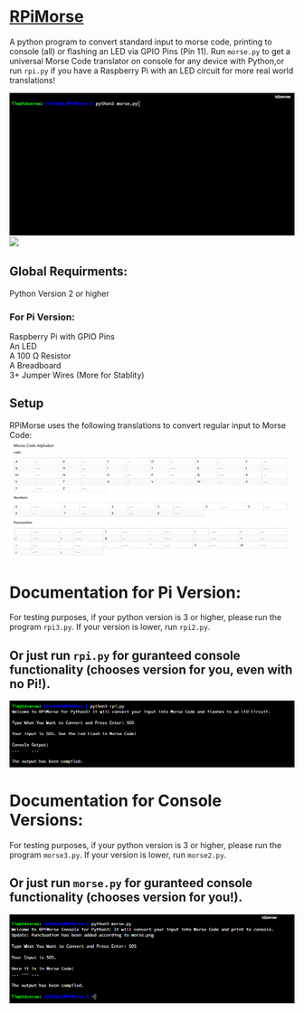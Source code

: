 # [RPiMorse](https://github.com/dotimothy/RPiMorse)
A python program to convert standard input to morse code, printing to console (all) or flashing an LED via GPIO Pins (Pin 11). Run <code>morse.py</code> to get a universal Morse Code translator on console for any device with Python,or run <code>rpi.py</code> if you have a Raspberry Pi with an LED circuit for more real world translations!

<img src="console.gif">
<img src="led.gif">
 
 ## Global Requirments:
 Python Version 2 or higher
 <br>
 ### For Pi Version:
 Raspberry Pi with GPIO Pins 
 <br>
 An LED
 <br>
 A 100 Ω Resistor
 <br>
 A Breadboard
 <br>
 3+ Jumper Wires (More for Stablity)
 
 ## Setup
 RPiMorse uses the following translations to convert regular input to Morse Code:
 <img src="morse.png">
 
  # Documentation for Pi Version:
 
 For testing purposes, if your python version is 3 or higher, please run the program <code>rpi3.py</code>. If your version is lower, run <code>rpi2.py</code>.
 
  ## Or just run <code>rpi.py</code> for guranteed console functionality (chooses version for you, even with no Pi!).
  
  <img src="rpi.png">
 
 # Documentation for Console Versions: 
 For testing purposes, if your python version is 3 or higher, please run the program <code>morse3.py</code>. If your version is lower, run <code>morse2.py</code>.
 
 ## Or just run <code>morse.py</code> for guranteed console functionality (chooses version for you!).
<img src="console.png">


